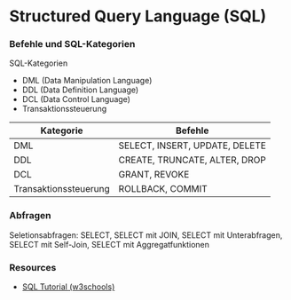 # Structured Query Language (SQL)

### Befehle und SQL-Kategorien

SQL-Kategorien
* DML (Data Manipulation Language)
* DDL (Data Definition Language)
* DCL (Data Control Language)
* Transaktionssteuerung

Kategorie | Befehle
--- | ---
DML | SELECT, INSERT, UPDATE, DELETE
DDL | CREATE, TRUNCATE, ALTER, DROP
DCL | GRANT, REVOKE
Transaktionssteuerung | ROLLBACK, COMMIT

### Abfragen

Seletionsabfragen: SELECT, SELECT mit JOIN, SELECT mit Unterabfragen, SELECT mit Self-Join, SELECT mit Aggregatfunktionen

### Resources
* [SQL Tutorial (w3schools)](www.w3schools.com)
